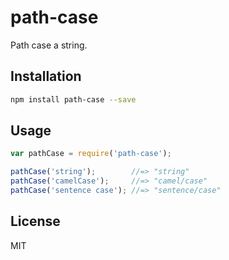 # path-case

Path case a string.

## Installation

```bash
npm install path-case --save
```

## Usage

```javascript
var pathCase = require('path-case');

pathCase('string');        //=> "string"
pathCase('camelCase');     //=> "camel/case"
pathCase('sentence case'); //=> "sentence/case"
```

## License

MIT
